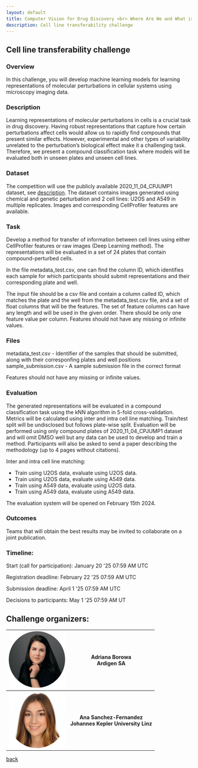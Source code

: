 ```yaml
---
layout: default
title: Computer Vision for Drug Discovery <br> Where Are We and What is Beyond?
description: Cell line transferability challenge 
---
```


## Cell line transferability challenge 

### Overview

In this challenge, you will develop machine learning models for learning representations of molecular perturbations in cellular systems using microscopy imaging data.

### Description

Learning representations of molecular perturbations in cells is a crucial task in drug discovery. Having robust representations that capture how certain perturbations affect cells would allow us to rapidly find compounds that present similar effects. However, experimental and other types of variability unrelated to the perturbation’s biological effect make it a challenging task. Therefore, we present a compound classification task where models will be evaluated both in unseen plates and unseen cell lines. 

### Dataset

The competition will use the publicly available 2020_11_04_CPJUMP1 dataset, see [description](https://github.com/jump-cellpainting/2024_Chandrasekaran_NatureMethods). The dataset contains images generated using chemical and genetic perturbation and 2 cell lines: U2OS and A549 in multiple replicates. Images and corresponding CellProfiler features are available. 

### Task
Develop a method for transfer of information between cell lines using either CellProfiler features or raw images (Deep Learning method). The representations will be evaluated in a set of 24 plates that contain compound-perturbed cells.

In the file metadata_test.csv, one can find the column ID, which identifies each sample for which participants should submit representations and their corresponding plate and well.

The input file should be a csv file and contain a column called ID, which matches the plate and the well from the metadata_test.csv file, and a set of float columns that will be the features. The set of feature columns can have any length and will be used in the given order. There should be only one feature value per column. Features should not have any missing or infinite values.

### Files
metadata_test.csv - Identifier of the samples that should be submitted, along with their corresponfing plates and well positions
sample_submission.csv - A sample submission file in the correct format

Features should not have any missing or infinite values. 

### Evaluation

The generated representations will be evaluated in a compound classification task using the kNN algorithm in 5-fold cross-validation. Metrics will be calculated using inter and intra cell line matching. Train/test split will be undisclosed but follows plate-wise split. Evaluation will be performed using only compound plates of 2020_11_04_CPJUMP1 dataset and will omit DMSO well but any data can be used to develop and train a method. Participants will also be asked to send a paper describing the methodology (up to 4 pages without citations).

Inter and intra cell line matching:
- Train using U2OS data, evaluate using U2OS data.
- Train using U2OS data, evaluate using A549 data.
- Train using A549 data, evaluate using U2OS data.
- Train using A549 data, evaluate using A549 data.

The evaluation system will be opened on February 15th 2024.

### Outcomes

Teams that will obtain the best results may be invited to collaborate on a joint publication. 

### Timeline:

Start (call for participation): January 20 '25 07:59 AM UTC

Registration deadline: February 22 '25 07:59 AM UTC

Submission deadline: April 1 '25 07:59 AM UTC

Decisions to participants: May 1 '25 07:59 AM UT

## Challenge organizers:

| ![Adriana Borowa](./Ada.png) | **Adriana Borowa** <br> **Ardigen SA** | 
|:-----------------:|:-----------------:|
| ![Ana Sanchez-Fernandez](./Ana.png) | **Ana Sanchez-Fernandez <br> Johannes Kepler University Linz** | 

[back](./)
